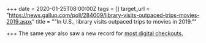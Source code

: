 +++
date = 2020-01-25T08:00:00Z
tags = []
target_url = "https://news.gallup.com/poll/284009/library-visits-outpaced-trips-movies-2019.aspx"
title = "\"In U.S., library visits outpaced trips to movies in 2019.\""

+++
The same year also saw a new record for [most digital checkouts.](https://bookriot.com/2020/01/17/over-70-public-libraries-made-2019-a-record-year-for-digital-checkouts/ "Public libraries made 2019 a record year for digital checkouts.")